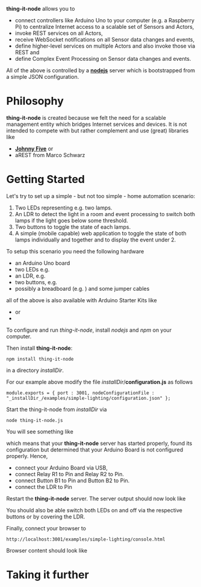 **thing-it-node** allows you to 
* connect controllers like Arduino Uno to your computer (e.g. a Raspberry Pi) to centralize Internet access to a scalable set of Sensors and Actors,
* invoke REST services on all Actors,
* receive WebSocket notifications on all Sensor data changes and events,
* define higher-level services on multiple Actors and also invoke those via REST and
* define Complex Event Processing on Sensor data changes and events. 

All of the above is controlled by a **[nodejs](http://nodejs.org/)** server which is bootstrapped from a simple JSON configuration.

# Philosophy

**thing-it-node** is created because we felt the need for a scalable management entity which bridges Internet services and devices. It is not intended to compete with but rather complement and use (great) libraries like

* **[Johnny Five](https://github.com/rwaldron/johnny-five/wiki/Board)** or
* aREST from Marco Schwarz

# Getting Started

Let's try to set up a simple - but not too simple - home automation scenario:

1. Two LEDs representing e.g. two lamps.
1. An LDR to detect the light in a room and event processing to switch both lamps if the light goes below some threshold.
1. Two buttons to toggle the state of each lamps.
1. A simple (mobile capable) web application to toggle the state of both lamps individually and together and to display the event under 2.

To setup this scenario you need the following hardware

* an Arduino Uno board
* two LEDs e.g.
* an LDR, e.g. 
* two buttons, e.g.
* possibly a breadboard (e.g. ) and some jumper cables

all of the above is also available with Arduino Starter Kits like

* or
*

To configure and run *thing-it-node*, install *nodejs* and *npm* on your computer. 

Then install **thing-it-node**:

`npm install thing-it-node`

in a directory _installDir_.

For our example above modify the file _installDir_/**configuration.js** as follows

`module.exports = {
	port : 3001,
	nodeConfigurationFile : "_installDir_/examples/simple-lighting/configuration.json"
};`

Start the thing-it-node from _installDir_ via

`node thing-it-node.js`

You will see something like

which means that your **thing-it-node** server has started properly, found its configuration but determined that your Arduino Board is not configured properly. Hence,

* connect your Arduino Board via USB,
* connect Relay R1 to Pin and Relay R2 to Pin.
* connect Button B1 to Pin and Button B2 to Pin.
* connect the LDR to Pin

Restart the **thing-it-node** server. The server output should now look like 



You should also be able switch both LEDs on and off via the respective buttons or by covering the LDR.

Finally, connect your browser to 

`http://localhost:3001/examples/simple-lighting/console.html`

Browser content should look like

# Taking it further
